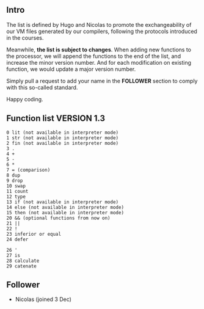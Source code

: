 ## Intro

The list is defined by Hugo and Nicolas to promote the exchangeability of our VM files generated by our compilers, following the protocols introduced in the courses.

Meanwhile, **the list is subject to changes**. When adding new functions to the processor, we will append the functions to the end of the list, and increase the minor version number. And for each modification on existing function, we would update a major version number.

Simply pull a request to add your name in the **FOLLOWER** section to comply with this so-called standard.

Happy coding.

## Function list VERSION 1.3

```
0 lit (not available in interpreter mode)
1 str (not available in interpreter mode)
2 fin (not available in interpreter mode)
3 .
4 +
5 -
6 *
7 = (comparison)
8 dup
9 drop
10 swap
11 count
12 type
13 if (not available in interpreter mode)
14 else (not available in interpreter mode)
15 then (not available in interpreter mode)
20 && (optional functions from now on)
21 ||
22 !
23 inferior or equal
24 defer

26 '
27 is
28 calculate
29 catenate
```

## Follower

+ Nicolas (joined 3 Dec)
